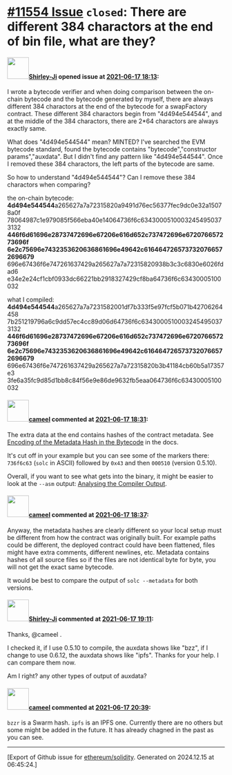 # [\#11554 Issue](https://github.com/ethereum/solidity/issues/11554) `closed`: There are different 384 charactors at the end of bin file, what are they?

#### <img src="https://avatars.githubusercontent.com/u/34133322?v=4" width="50">[Shirley-Ji](https://github.com/Shirley-Ji) opened issue at [2021-06-17 18:13](https://github.com/ethereum/solidity/issues/11554):

I wrote a bytecode verifier and when doing comparison between the on-chain bytecode and the bytecode generated by myself, there are always different 384 charactors at the end of the bytecode for a swapFactory contract. These different 384 charactors begin from "4d494e544544", and at the middle of the 384 charactors, there are 2*64 charactors are always exactly same.

What does "4d494e544544" mean? MINTED? I've searched the EVM bytecode standard, found the bytecode contains "bytecode","constructor params","auxdata". But I didn't find any pattern like "4d494e544544". Once I removed these 384 charactors, the left parts of the bytecode are same.

So how to understand "4d494e544544"? Can I remove these 384 charactors when comparing?

the on-chain bytecode:
**4d494e544544**a265627a7a72315820a9491d76ec56377fec9dc0e32a15078a0f
78064987c1e979085f566eba40e14064736f6c63430005100032454950373132
**446f6d61696e28737472696e67206e616d652c737472696e672076657273696f**
**6e2c75696e7432353620636861696e49642c6164647265737320766572696679**
696e67436f6e747261637429a265627a7a72315820938b3c3c6830e6026fdad6
e34e2e24cf1cbf0933dc66221bb2918327429cf8ba64736f6c63430005100032

what I compiled:
**4d494e544544**a265627a7a7231582001df7b333f5e97fcf5b071b42706264458
7b251219796a6c9dd57ec4cc89d06d64736f6c63430005100032454950373132
**446f6d61696e28737472696e67206e616d652c737472696e672076657273696f**
**6e2c75696e7432353620636861696e49642c6164647265737320766572696679**
696e67436f6e747261637429a265627a7a72315820b3b41184cb60b5a17357e3
3fe6a35fc9d85d1bb8c84f56e9e86de9632fb5eaa064736f6c63430005100032

#### <img src="https://avatars.githubusercontent.com/u/137030?v=4" width="50">[cameel](https://github.com/cameel) commented at [2021-06-17 18:31](https://github.com/ethereum/solidity/issues/11554#issuecomment-863469189):

The extra data at the end contains hashes of the contract metadata. See [Encoding of the Metadata Hash in the Bytecode](https://docs.soliditylang.org/en/latest/metadata.html#encoding-of-the-metadata-hash-in-the-bytecode) in the docs.

It's cut off in your example but you can see some of the markers there: `736f6c63` (`solc` in ASCII) followed by `0x43` and then `000510` (version 0.5.10).

Overall, if you want to see what gets into the binary, it might be easier to look at the `--asm` output: [Analysing the Compiler Output](https://docs.soliditylang.org/en/latest/analysing-compilation-output.html).

#### <img src="https://avatars.githubusercontent.com/u/137030?v=4" width="50">[cameel](https://github.com/cameel) commented at [2021-06-17 18:37](https://github.com/ethereum/solidity/issues/11554#issuecomment-863472651):

Anyway, the metadata hashes are clearly different so your local setup must be different from how the contract was originally built. For example paths could be different, the deployed contract could have been flattened, files might have extra comments, different newlines, etc. Metadata contains hashes of all source files so if the files are not identical byte for byte, you will not get the exact same bytecode.

It would be best to compare the output of `solc --metadata` for  both versions.

#### <img src="https://avatars.githubusercontent.com/u/34133322?v=4" width="50">[Shirley-Ji](https://github.com/Shirley-Ji) commented at [2021-06-17 19:11](https://github.com/ethereum/solidity/issues/11554#issuecomment-863496442):

Thanks, @cameel . 

I checked it, if I use 0.5.10 to compile, the auxdata shows like "bzz", if I change to use 0.6.12, the auxdata shows like "ipfs". Thanks for your help. I can compare them now.

Am I right? any other types of output of auxdata?

#### <img src="https://avatars.githubusercontent.com/u/137030?v=4" width="50">[cameel](https://github.com/cameel) commented at [2021-06-17 20:39](https://github.com/ethereum/solidity/issues/11554#issuecomment-863548678):

`bzzr` is a Swarm hash. `ipfs` is an IPFS one. Currently there are no others but some might be added in the future. It has already chagned in the past as you can see.


-------------------------------------------------------------------------------



[Export of Github issue for [ethereum/solidity](https://github.com/ethereum/solidity). Generated on 2024.12.15 at 06:45:24.]
